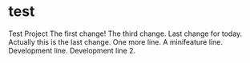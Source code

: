 # test
Test Project
The first change!
The third change.
Last change for today.
Actually this is the last change.
One more line.
A minifeature line.
Development line.
Development line 2.
